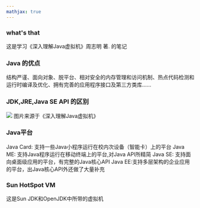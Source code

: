 ```yaml
---
mathjax: true
---
```


### what's that
这是学习《深入理解Java虚拟机》周志明 著. 的笔记

### Java 的优点
结构严谨、面向对象、脱平台、相对安全的内存管理和访问机制、热点代码检测和运行时编译及优化、拥有完善的应用程序接口及第三方类库......

### JDK,JRE,Java SE API 的区别
![](/images/JDK,JRE,Java-SE-API的区别.png)
图片来源于《深入理解Java虚拟机》

### Java平台
Java Card: 支持一些Java小程序运行在校内次设备（智能卡）上的平台
Java ME: 支持Java程序运行在移动终端上的平台,对Java API所精简
Java SE: 支持面向桌面级应用的平台，有完整的Java核心API
Java EE:支持多层架构的企业应用的平台，出Java核心API外还做了大量补充

### Sun HotSpot VM
这是Sun JDK和OpenJDK中所带的虚拟机
